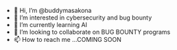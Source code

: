 - 👋 Hi, I’m @buddymasakona
- 👀 I’m interested in cybersecurity and bug bounty
- 🌱 I’m currently learning AI
- 💞️ I’m looking to collaborate on BUG BOUNTY programs
- 📫 How to reach me ...COMING SOON

<!---
buddymasakona/buddymasakona is a ✨ special ✨ repository because its `README.md` (this file) appears on your GitHub profile.
You can click the Preview link to take a look at your changes.
--->
